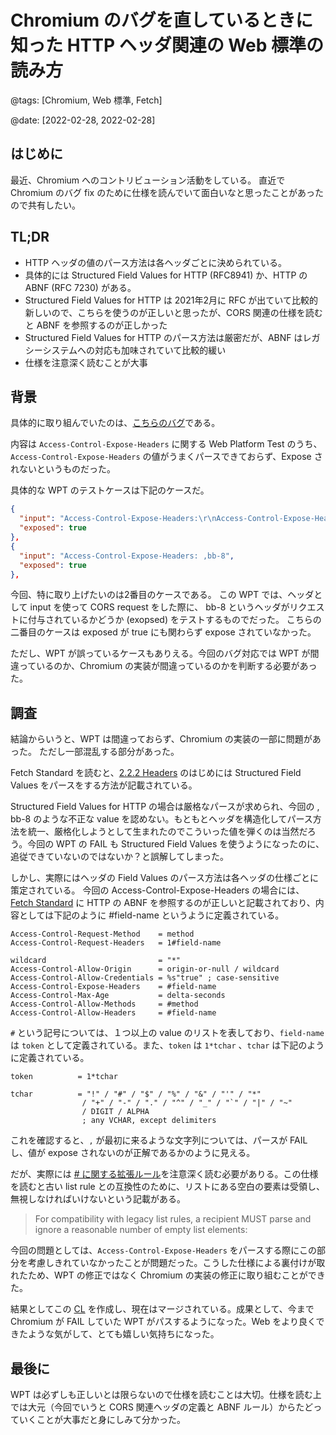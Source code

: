 # Chromium のバグを直しているときに知った HTTP ヘッダ関連の Web 標準の読み方

@tags: [Chromium, Web 標準, Fetch]

@date: [2022-02-28, 2022-02-28]

## はじめに

最近、Chromium へのコントリビューション活動をしている。
直近で Chromium のバグ fix のために仕様を読んでいて面白いなと思ったことがあったので共有したい。

## TL;DR

- HTTP ヘッダの値のパース方法は各ヘッダごとに決められている。
- 具体的には Structured Field Values for HTTP (RFC8941) か、HTTP の ABNF (RFC 7230) がある。
- Structured Field Values for HTTP は 2021年2月に RFC が出ていて比較的新しいので、こちらを使うのが正しいと思ったが、CORS 関連の仕様を読むと ABNF を参照するのが正しかった
- Structured Field Values for HTTP のパース方法は厳密だが、ABNF はレガシーシステムへの対応も加味されていて比較的緩い
- 仕様を注意深く読むことが大事


## 背景

具体的に取り組んでいたのは、[こちらのバグ](https://bugs.chromium.org/p/chromium/issues/detail?id=978146)である。

内容は `Access-Control-Expose-Headers` に関する Web Platform Test のうち、 `Access-Control-Expose-Headers` の値がうまくパースできておらず、Expose されないというものだった。

具体的な WPT のテストケースは下記のケースだ。

```json
{
  "input": "Access-Control-Expose-Headers:\r\nAccess-Control-Expose-Headers: bb-8",
  "exposed": true
},
{
  "input": "Access-Control-Expose-Headers: ,bb-8",
  "exposed": true
},
```

今回、特に取り上げたいのは2番目のケースである。
この WPT では、ヘッダとして input を使って CORS request をした際に、 bb-8 というヘッダがリクエストに付与されているかどうか (exopsed) をテストするものでだった。
こちらの二番目のケースは exposed が true にも関わらず expose されていなかった。

ただし、WPT が誤っているケースもありえる。今回のバグ対応では WPT が間違っているのか、Chromium の実装が間違っているのかを判断する必要があった。


## 調査

結論からいうと、WPT は間違っておらず、Chromium の実装の一部に問題があった。
ただし一部混乱する部分があった。

Fetch Standard を読むと、[2.2.2 Headers](https://fetch.spec.whatwg.org/#concept-header-list-get-structured-header) のはじめには Structured Field Values をパースをする方法が記載されている。

Structured Field Values for HTTP の場合は厳格なパースが求められ、今回の , bb-8 のような不正な value を認めない。もともとヘッダを構造化してパース方法を統一、厳格化しようとして生まれたのでこういった値を弾くのは当然だろう。今回の WPT の FAIL も Structured Field Values を使うようになったのに、追従できていないのではないか？と誤解してしまった。

しかし、実際にはヘッダの Field Values のパース方法は各ヘッダの仕様ごとに策定されている。
今回の Access-Control-Expose-Headers の場合には、[Fetch Standard](https://fetch.spec.whatwg.org/#http-new-header-syntax) に HTTP の ABNF を参照するのが正しいと記載されており、内容としては下記のように #field-name というように定義されている。

```http
Access-Control-Request-Method    = method
Access-Control-Request-Headers   = 1#field-name

wildcard                         = "*"
Access-Control-Allow-Origin      = origin-or-null / wildcard
Access-Control-Allow-Credentials = %s"true" ; case-sensitive
Access-Control-Expose-Headers    = #field-name
Access-Control-Max-Age           = delta-seconds
Access-Control-Allow-Methods     = #method
Access-Control-Allow-Headers     = #field-name
```

`#` という記号については、１つ以上の value のリストを表しており、`field-name` は `token` として定義されている。また、`token` は `1*tchar` 、`tchar` は下記のように定義されている。

```text
token          = 1*tchar

tchar          = "!" / "#" / "$" / "%" / "&" / "'" / "*"
                / "+" / "-" / "." / "^" / "_" / "`" / "|" / "~"
                / DIGIT / ALPHA
                ; any VCHAR, except delimiters
```

これを確認すると、`,` が最初に来るような文字列については、パースが  FAIL し、値が expose されないのが正解であるかのように見える。

だが、実際には [# に関する拡張ルール](https://datatracker.ietf.org/doc/html/rfc7230#section-7)を注意深く読む必要がありる。この仕様を読むと古い list rule との互換性のために、リストにある空白の要素は受領し、無視しなければいけないという記載がある。

> For compatibility with legacy list rules, a recipient MUST parse and  ignore a reasonable number of empty list elements:

今回の問題としては、`Access-Control-Expose-Headers` をパースする際にこの部分を考慮しきれていなかったことが問題だった。こうした仕様による裏付けが取れたため、WPT の修正ではなく Chromium の実装の修正に取り組むことができた。

結果としてこの [CL](https://chromium.googlesource.com/chromium/src/+/f04938e02551c56a0363fca50d49fe97b0c9098f) を作成し、現在はマージされている。成果として、今まで Chromium が FAIL していた WPT がパスするようになった。Web をより良くできたような気がして、とても嬉しい気持ちになった。

## 最後に

WPT は必ずしも正しいとは限らないので仕様を読むことは大切。仕様を読む上では大元（今回でいうと CORS 関連ヘッダの定義と ABNF ルール）からたどっていくことが大事だと身にしみて分かった。
